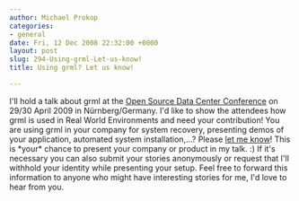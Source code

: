 ```yaml
---
author: Michael Prokop
categories:
- general
date: Fri, 12 Dec 2008 22:32:00 +0000
layout: post
slug: 294-Using-grml-Let-us-know!
title: Using grml? Let us know!

---
```

I'll hold a talk about grml at the [Open Source Data Center Conference](http://www.netways.de/english/osdc/y2009/) on 29/30 April 2009 in
Nürnberg/Germany.
I'd like to show the attendees how grml is used in Real World Environments and need your contribution!
You are using grml in your company for system recovery, presenting demos of your application, automated system installation,...? Please [let me know](https://grml.org/contact/)! This is \*your\* chance to present your company or product in my talk. :)
If it's necessary you can also submit your stories anonymously or request that I'll withhold your identity while presenting your setup.
Feel free to forward this information to anyone who might have interesting stories for me, I'd love to hear from you.
